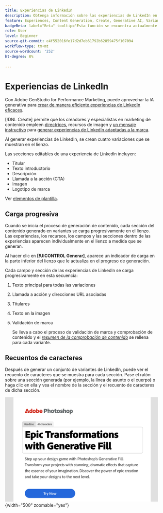 ```yaml
---
title: Experiencias de LinkedIn
description: Obtenga información sobre las experiencias de LinkedIn en Adobe GenStudio for Performance Marketing.
feature: Experiences, Content Generation, Create, Generative AI, Variant Generation
badgeBeta: label="Beta" tooltip="Esta función se encuentra actualmente en Beta, por lo que algunas funciones pueden estar limitadas o sujetas a cambios."
role: User
level: Beginner
source-git-commit: e4f552016fe17d2d7eb61792b62859475f107094
workflow-type: tm+mt
source-wordcount: '252'
ht-degree: 0%

---
```


# Experiencias de LinkedIn

Con Adobe GenStudio for Performance Marketing, puede aprovechar la IA generativa para [crear de manera eficiente experiencias de LinkedIn eficaces](/help/user-guide/create/create-linkedin.md).

[!DNL Create] permite que los creadores y especialistas en marketing de contenido empleen [directrices](/help/user-guide/guidelines/overview.md), recursos de imagen y [un mensaje instructivo](/help/user-guide/effective-prompts.md) para [generar experiencias de LinkedIn adaptadas a la marca](/help/user-guide/create/create-email-experience.md).

Al generar experiencias de LinkedIn, se crean cuatro variaciones que se muestran en el lienzo.

Las secciones editables de una experiencia de LinkedIn incluyen:

* Titular
* Texto introductorio
* Descripción
* Llamada a la acción (CTA)
* Imagen
* Logotipo de marca

Ver [elementos de plantilla](/help/user-guide/content/use-templates.md#template-elements).

## Carga progresiva

Cuando se inicia el proceso de generación de contenido, cada sección del contenido generado en variantes se carga progresivamente en el lienzo. Las experiencias, los recursos, los campos y las secciones dentro de las experiencias aparecen individualmente en el lienzo a medida que se generan.

Al hacer clic en **[!UICONTROL Generar]**, aparece un indicador de carga en la parte inferior del lienzo que le actualiza en el progreso de generación.

Cada campo y sección de las experiencias de LinkedIn se carga progresivamente en esta secuencia:

1. Texto principal para todas las variaciones
1. Llamada a acción y direcciones URL asociadas
1. Titulares
1. Texto en la imagen
1. Validación de marca

   Se lleva a cabo el proceso de validación de marca y comprobación de contenido y el [_resumen de la comprobación de contenido_](/help/user-guide/guidelines/brand-validation.md#content-check-summary) se rellena para cada variante.

## Recuentos de caracteres

Después de generar un conjunto de variantes de LinkedIn, puede ver el recuento de caracteres que se muestra para cada sección. Pase el ratón sobre una sección generada (por ejemplo, la línea de asunto o el cuerpo) o haga clic en ella y vea el nombre de la sección y el recuento de caracteres de dicha sección.

![Recuento de caracteres](/help/assets/character-count.png){width="500" zoomable="yes"}
